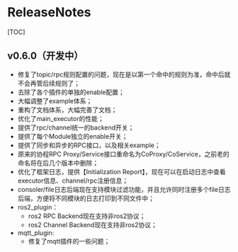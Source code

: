 
# ReleaseNotes

[TOC]

## v0.6.0（开发中）

- 修复了topic/rpc规则配置的问题，现在是以第一个命中的规则为准，命中后就不会再管后续规则了；
- 去除了各个插件的单独的enable配置；
- 大幅调整了example体系；
- 重构了文档体系，大幅完善了文档；
- 优化了main_executor的性能；
- 提供了rpc/channel统一的backend开关；
- 提供了每个Module独立的enable开关；
- 提供了同步和异步的RPC接口，以及相关example；
- 原来的协程RPC Proxy/Service接口重命名为CoProxy/CoService，之前老的命名将在后几个版本中删除；
- 优化了框架日志，提供【Initialization Report】，现在可以在启动日志中查看executor信息、channel/rpc注册信息；
- consoler/file日志后端现在支持模块过滤功能，并且允许同时注册多个file日志后端，方便将不同模块的日志打印到不同文件中；
- ros2_plugin：
  - ros2 RPC Backend现在支持非ros2协议；
  - ros2 Channel Backend现在支持非ros2协议；
- mqtt_plugin:
  - 修复了mqtt插件的一些问题；

